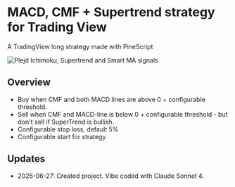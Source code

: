 
# MACD, CMF + Supertrend strategy for Trading View
A TradingView long strategy made with PineScript

![Plejd Ichimoku, Supertrend and Smart MA signals](Plejd.JPG)

## Overview

* Buy when CMF and both MACD lines are above 0 + configurable threshold.
* Sell when CMF and MACD-line is below 0 + configurable threshold - but don't sell if SuperTrend is bullish.
* Configurable stop loss, default 5%
* Configurable start for strategy

## Updates

- 2025-06-27: Created project. Vibe coded with Claude Sonnet 4.
